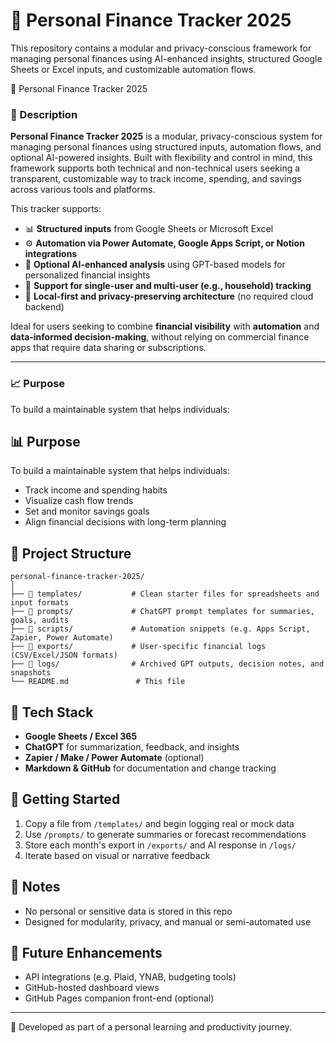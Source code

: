 # 💸 Personal Finance Tracker 2025

This repository contains a modular and privacy-conscious framework for managing personal finances using AI-enhanced insights, structured Google Sheets or Excel inputs, and customizable automation flows.

💸 Personal Finance Tracker 2025

### 🧾 Description

**Personal Finance Tracker 2025** is a modular, privacy-conscious system for managing personal finances using structured inputs, automation flows, and optional AI-powered insights. Built with flexibility and control in mind, this framework supports both technical and non-technical users seeking a transparent, customizable way to track income, spending, and savings across various tools and platforms.

This tracker supports:
- 📊 **Structured inputs** from Google Sheets or Microsoft Excel  
- ⚙️ **Automation via Power Automate, Google Apps Script, or Notion integrations**  
- 🧠 **Optional AI-enhanced analysis** using GPT-based models for personalized financial insights  
- 🏦 **Support for single-user and multi-user (e.g., household) tracking**  
- 🔐 **Local-first and privacy-preserving architecture** (no required cloud backend)

Ideal for users seeking to combine **financial visibility** with **automation** and **data-informed decision-making**, without relying on commercial finance apps that require data sharing or subscriptions.

---

### 📈 Purpose

To build a maintainable system that helps individuals:

## 📊 Purpose

To build a maintainable system that helps individuals:
- Track income and spending habits
- Visualize cash flow trends
- Set and monitor savings goals
- Align financial decisions with long-term planning

## 🧩 Project Structure

```
personal-finance-tracker-2025/
│
├── 📁 templates/           # Clean starter files for spreadsheets and input formats
├── 📁 prompts/             # ChatGPT prompt templates for summaries, goals, audits
├── 📁 scripts/             # Automation snippets (e.g. Apps Script, Zapier, Power Automate)
├── 📁 exports/             # User-specific financial logs (CSV/Excel/JSON formats)
├── 📁 logs/                # Archived GPT outputs, decision notes, and snapshots
└── README.md               # This file
```

## 🔧 Tech Stack

- **Google Sheets / Excel 365**
- **ChatGPT** for summarization, feedback, and insights
- **Zapier / Make / Power Automate** (optional)
- **Markdown & GitHub** for documentation and change tracking

## 🚀 Getting Started

1. Copy a file from `/templates/` and begin logging real or mock data
2. Use `/prompts/` to generate summaries or forecast recommendations
3. Store each month's export in `/exports/` and AI response in `/logs/`
4. Iterate based on visual or narrative feedback

## 📌 Notes

- No personal or sensitive data is stored in this repo
- Designed for modularity, privacy, and manual or semi-automated use

## 🧠 Future Enhancements

- API integrations (e.g. Plaid, YNAB, budgeting tools)
- GitHub-hosted dashboard views
- GitHub Pages companion front-end (optional)

---
📍 Developed as part of a personal learning and productivity journey.

